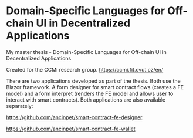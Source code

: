 # Domain-Specific Languages for Off-chain UI in Decentralized Applications
My master thesis - Domain-Specific Languages for Off-chain UI in Decentralized Applications

Created for the CCMi research group. https://ccmi.fit.cvut.cz/en/

There are two applications developed as part of the thesis. Both use the Blazor framework.
A form designer for smart contract flows (creates a FE model) and a form interpret (renders the FE model and allows user to interact with smart contracts).
Both applications are also available separately:

https://github.com/ancinpet/smart-contract-fe-designer

https://github.com/ancinpet/smart-contract-fe-wallet
